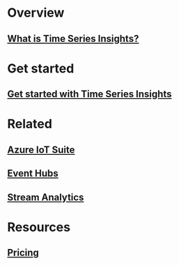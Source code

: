 # Overview
## [What is Time Series Insights?](time-series-insights-overview.md)

# Get started
## [Get started with Time Series Insights](time-series-insights-get-started.md)

# Related
## [Azure IoT Suite](/azure/iot-suite/)
## [Event Hubs](/azure/event-hubs/)
## [Stream Analytics](/azure/stream-analytics/)

# Resources
## [Pricing](https://azure.microsoft.com/pricing/details/time-series-insights/)